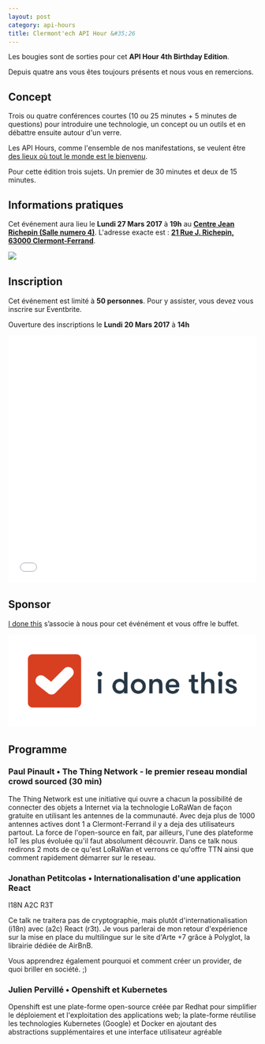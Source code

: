 ```yaml
---
layout: post
category: api-hours
title: Clermont'ech API Hour &#35;26
---
```


Les bougies sont de sorties pour cet **API Hour 4th Birthday Edition**. 

Depuis quatre ans vous êtes toujours présents et nous vous en remercions. 

## Concept

Trois ou quatre conférences courtes (10 ou 25 minutes + 5 minutes de questions) pour
introduire une technologie, un concept ou un outils et en débattre ensuite
autour d'un verre.

Les API Hours, comme l'ensemble de nos manifestations, se veulent être [des
lieux où tout le monde est le bienvenu](/code-of-conduct.html).

Pour cette édition trois sujets. Un premier de 30 minutes et deux de 15 
minutes.

## Informations pratiques

Cet événement aura lieu le **Lundi 27 Mars 2017** à **19h** au [**Centre Jean Richepin (Salle numero 4)**](http://www.clermont-ferrand.fr/+-Centre-Richepin-+.html).  L'adresse
exacte est : [**21 Rue J. Richepin, 63000 Clermont-Ferrand**](https://goo.gl/maps/MFBp4).

[![](http://maps.googleapis.com/maps/api/staticmap?center=21+Rue+Jean+Richepin%2C+63000+Clermont-Ferrand&size=600x400&sensor=false&markers=color:red%7C45.7814505,3.0853451)](https://goo.gl/maps/exAaivRX3su)

## Inscription

Cet événement est limité à **50 personnes**.  Pour y assister, vous devez vous
inscrire sur Eventbrite.

Ouverture des inscriptions le **Lundi 20 Mars 2017** à **14h**

<iframe src="//eventbrite.fr/tickets-external?eid=32813991532&ref=etckt" frameborder="0" height="500" width="100%" vspace="0" hspace="0" marginheight="5" marginwidth="5" scrolling="auto" allowtransparency="true"></iframe>

## Sponsor

[I done this](https://home.idonethis.com/) s’associe à nous pour cet événément et 
vous offre le buffet.

[![](/images/i-done-this.png)](https://home.idonethis.com/)

## Programme

### Paul Pinault • The Thing Network - le premier reseau mondial crowd sourced (30 min)

The Thing Network est une initiative qui ouvre a chacun la possibilité de connecter 
des objets a Internet via la technologie LoRaWan de façon gratuite en utilisant les 
antennes de la communauté. Avec deja plus de 1000 antennes actives dont 1 a 
Clermont-Ferrand il y a deja des utilisateurs partout. La force de l'open-source en fait, 
par ailleurs, l'une des plateforme IoT les plus évoluée qu'il faut absolument découvrir. 
Dans ce talk nous redirons 2 mots de ce qu'est LoRaWan et verrons ce qu'offre TTN ainsi 
que comment rapidement démarrer sur le reseau.

### Jonathan Petitcolas • Internationalisation d'une application React

I18N A2C R3T

Ce talk ne traitera pas de cryptographie, mais plutôt d'internationalisation (i18n) 
avec (a2c) React (r3t). Je vous parlerai de mon retour d'expérience sur la mise en 
place du multilingue sur le site d'Arte +7 grâce à Polyglot, la librairie dédiée de 
AirBnB. 

Vous apprendrez également pourquoi et comment créer un provider, de quoi briller en 
société. ;)

### Julien Pervillé • Openshift et Kubernetes

Openshift est une plate-forme open-source créée par Redhat pour simplifier le
déploiement et l'exploitation des applications web; la plate-forme réutilise les
technologies Kubernetes (Google) et Docker en ajoutant des abstractions supplémentaires
et une interface utilisateur agréable

